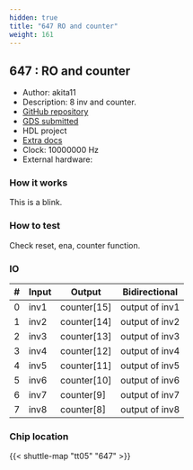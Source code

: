 ```yaml
---
hidden: true
title: "647 RO and counter"
weight: 161
---
```


## 647 : RO and counter

* Author: akita11
* Description: 8 inv and counter.
* [GitHub repository](https://github.com/akita11/tt05-verilog-demo)
* [GDS submitted](https://github.com/akita11/tt05-verilog-demo/actions/runs/6513532791)
* HDL project
* [Extra docs]()
* Clock: 10000000 Hz
* External hardware: 



### How it works

This is a blink.


### How to test

Check reset, ena, counter function.


### IO

| # | Input        | Output       | Bidirectional      |
|---|--------------|--------------| -------------------|
| 0 | inv1  | counter[15] | output of inv1 |
| 1 | inv2  | counter[14] | output of inv2 |
| 2 | inv3  | counter[13] | output of inv3 |
| 3 | inv4  | counter[12] | output of inv4 |
| 4 | inv5  | counter[11] | output of inv5 |
| 5 | inv6  | counter[10] | output of inv6 |
| 6 | inv7  | counter[9] | output of inv7 |
| 7 | inv8  | counter[8] | output of inv8 |

### Chip location

{{< shuttle-map "tt05" "647" >}}
